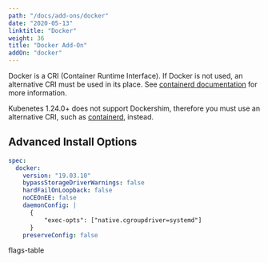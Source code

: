 ```yaml
---
path: "/docs/add-ons/docker"
date: "2020-05-13"
linktitle: "Docker"
weight: 36
title: "Docker Add-On"
addOn: "docker"
---
```

Docker is a CRI (Container Runtime Interface).
If Docker is not used, an alternative CRI must be used in its place.
See [containerd documentation](/docs/add-ons/containerd) for more information.

Kubenetes 1.24.0+ does not support Dockershim, therefore you must use an alternative CRI, such as [containerd](/docs/add-ons/containerd), instead. 

## Advanced Install Options

```yaml
spec:
  docker:
    version: "19.03.10"
    bypassStorageDriverWarnings: false
    hardFailOnLoopback: false
    noCEOnEE: false
    daemonConfig: |
      {
    	  "exec-opts": ["native.cgroupdriver=systemd"]
      }
    preserveConfig: false
```

flags-table
